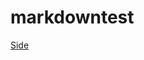 markdowntest
============
<a href="http://liaoleon.github.io/markdowntest" target="_blank">Side</a>
